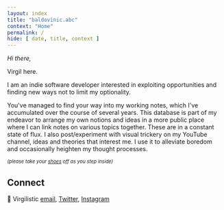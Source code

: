 ```yaml
---
layout: index
title: "baldovinic.abc"
context: "Home"
permalink: /
hide: [ date, title, context ]
---
```


<em>Hi there,</em><br>

Virgil here. 

I am an indie software developer interested in exploiting opportunities and finding new ways not to limit my optionality.

You've managed to find your way into my working notes, which I've accumulated over the course of several years. This database is part of my endeavor to arrange my own notions and ideas in a more public place where I can link notes on various topics together. These are in a constant state of flux. I also post/experiment with visual trickery on my YouTube channel, ideas and theories that interest me. I use it to alleviate boredom and occasionally heighten my thought processes.

<span style="font-size: 0.8em; font-style: italic">(please take your <a href="/doorstep">shoes</a> off as you step inside)</span>


## Connect

👋   Virgilistic [email](mailto:theroblanc@gmail.com), [Twitter](https://twitter.com/virgilistic), [Instagram](https://www.instagram.com/virgilistic/)


<style>
    .sidenote-number, .sidenote::before {
        visibility: hidden !important;
        pointer-events: none;
    }
</style>